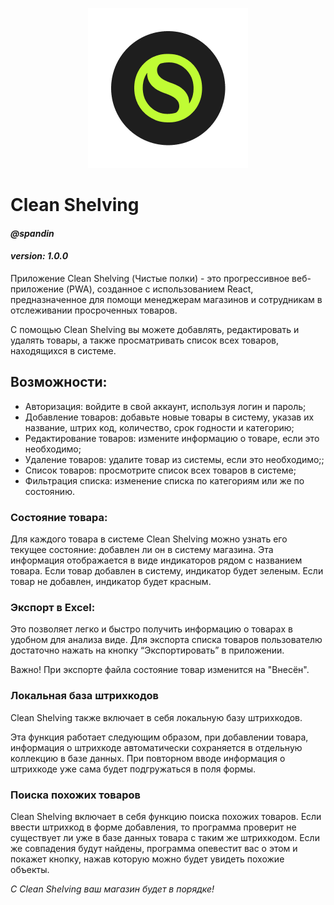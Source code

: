 <p align="center">
  <img src="https://github.com/spandin/clean-shelving/blob/main/public/icon-256x256.png" />
</p>

# Clean Shelving
#### <i>@spandin</i>
#### <i>version: 1.0.0</i>

Приложение Clean Shelving (Чистые полки) - это прогрессивное веб-приложение (PWA), созданное с использованием React, предназначенное для помощи менеджерам магазинов и сотрудникам в отслеживании просроченных товаров. 

С помощью Clean Shelving вы можете добавлять, редактировать и удалять товары, а также просматривать список всех товаров, находящихся в системе.

## Возможности:
<ul>
  <li>Авторизация: войдите в свой аккаунт, используя логин и пароль;</li>
  <li>Добавление товаров: добавьте новые товары в систему, указав их название, штрих код, количество, срок годности и категорию;</li>
  <li>Редактирование товаров: измените информацию о товаре, если это необходимо;</li>
  <li>Удаление товаров: удалите товар из системы, если это необходимо;;</li>
  <li>Список товаров: просмотрите список всех товаров в системе;</li>
  <li>Фильтрация списка: изменение списка по категориям или же по состоянию.</li>
</ul>

### Состояние товара:
Для каждого товара в системе Clean Shelving можно узнать его текущее состояние: добавлен ли он в систему магазина. Эта информация отображается в виде индикаторов рядом с названием товара.
Если товар добавлен в систему, индикатор будет зеленым. Если товар не добавлен, индикатор будет красным.

### Экспорт в Excel:
Это позволяет легко и быстро получить информацию о товарах в удобном для анализа виде.
Для экспорта списка товаров пользователю достаточно нажать на кнопку “Экспортировать” в приложении. 

Важно! При экспорте файла состояние товар изменится на "Внесён".

### Локальная база штрихкодов
Clean Shelving также включает в себя локальную базу штрихкодов. 

Эта функция работает следующим образом, при добавлении товара, информация о штрихкоде автоматически сохраняется в отдельную коллекцию в базе данных. При повторном вводе информация о штрихкоде уже сама будет подгружаться в поля формы.

### Поиска похожих товаров
Clean Shelving включает в себя функцию поиска похожих товаров. Если ввести штрихкод в форме добавления, то программа проверит не существует ли уже в базе данных товара с таким же штрихкодом. Если же совпадения будут найдены, программа опевестит вас о этом и покажет кнопку, нажав которую можно будет увидеть похожие объекты.

<i>С Clean Shelving ваш магазин будет в порядке!</i>
